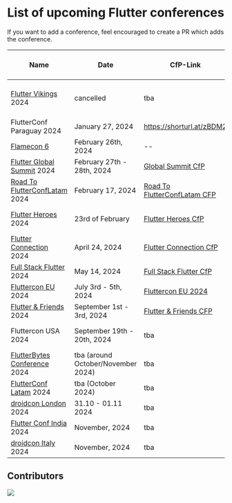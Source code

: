 # List of upcoming Flutter conferences

If you want to add a conference, feel encouraged to create a PR which adds the conference.

| Name                                                               | Date                               | CfP-Link                                                                                                                 | CfP-Deadline-Date        | Place                               | Aprox. Attendees |
| ------------------------------------------------------------------ | ---------------------------------- | ------------------------------------------------------------------------------------------------------------------------ | ------------------------ | ----------------------------------- | ---------------- |
| [Flutter Vikings](https://fluttervikings.com/) 2024                | cancelled                          | tba                                                                                                                      | tba                      | Malmö, Sweden / Copenhagen, Denmark | 500 ?            |
| FlutterConf Paraguay 2024                                          | January 27, 2024                   | https://shorturl.at/zBDM2                                                                                                | January 5, 2024          | Asunción, Paraguay                  | 500-1000         |
| [Flamecon 6](https://flame-engine.org/flamecon)                    | February 26th, 2024                | --                                                                                                                       | --                       | Online                              | 100 +            |
| [Flutter Global Summit](https://events.geekle.us/flutter) 2024     | February 27th - 28th, 2024         | [Global Summit CfP](https://docs.google.com/forms/d/e/1FAIpQLScbZEiHXQRRjebkPQM87cisJdkibaD2qd3nRdMiADmP5129Ww/viewform) | ???                      | Online                              | 5000 +           |
| [Road To FlutterConfLatam](https://peru.flutterconflatam.dev) 2024 | February 17, 2024                  | [Road To FlutterConfLatam CFP](https://forms.gle/wRYhGjMNk9e8rvVo8)                                                                                      | Friday, January 12, 2024 | Arequipa, Perú                      | 500-1000         |
| [Flutter Heroes](https://flutterheroes.com/) 2024                  | 23rd of February                   | [Flutter Heroes CfP](https://papers.synesthesia.it/flutter-heroes-2024/cfp)                                              | 4th of December 2023     | Turin, Italy & Online               | ???              |
| [Flutter Connection](https://flutterconnection.io/) 2024           | April 24, 2024                     | [Flutter Connection CfP](https://flutterconnection.io/cfp)                                                               | February 10, 2024        | Paris, France                       | ???              |
| [Full Stack Flutter](https://fullstackflutter.dev) 2024            | May 14, 2024                       | [Full Stack Flutter CfP](https://forms.gle/aYrcS3dJFZxQW3Eu6)                                                            | March 20, 2024           | Online                              | 1000+            |
| [Fluttercon EU](https://fluttercon.dev/) 2024                      | July 3rd - 5th, 2024               | [Fluttercon EU 2024](https://sessionize.com/flutterconeurope-2024/)                                                                                                                      | May 1st, 2024                      | Berlin, Germany                     | 1000+            |
| [Flutter & Friends](https://www.flutterfriends.dev/) 2024          | September 1st - 3rd, 2024          | [Flutter & Friends CFP](https://airtable.com/appAYMHfCGwzg7bxu/shrSoAdprf4WMGpdY)                                                                 | June 1, 2024             | Stockholm, Sweden                   | 250+             |
| Fluttercon USA 2024                                                | September 19th - 20th, 2024        | tba                                                                                                                      | tba                      | New York City, New York             | ???              |
| [FlutterBytes Conference](https://www.flutterbytesconf.com/) 2024  | tba (around October/November 2024) | tba                                                                                                                      | tba                      | Lagos, Nigeria                      | 500+             |
| [FlutterConf Latam](https://flutterconflatam.dev/) 2024            | tba (October 2024)                 | tba                                                                                                                      | tba                      | Mexico City, Mexico                 | 300 - 500        |
| [droidcon London](https://london.droidcon.com/) 2024               | 31.10 - 01.11 2024                 | tba                                                                                                                      | tba                      | London, UK                          | 1000+            |
| [Flutter Conf India](https://flutterconf.in/home) 2024             | November, 2024                     | tba                                                                                                                      | tba                      | tba, India                          | 500-1000         |
| [droidcon Italy](https://it.droidcon.com/2024/) 2024               | November, 2024                     | tba                                                                                                                      | tba                      | Milan, Italy                        | 500-1000         |

## Contributors

<a href="https://github.com/m-theis/flutter_conferences/graphs/contributors">
  <img src="https://contrib.rocks/image?repo=m-theis/flutter_conferences" />
</a>
